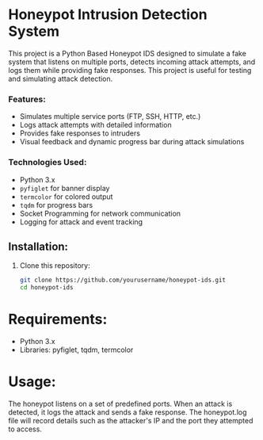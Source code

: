 # Honeypot Intrusion Detection System

This project is a Python Based Honeypot IDS designed to simulate a fake system that listens on multiple ports, detects incoming attack attempts, and logs them while providing fake responses. This project is useful for testing and simulating attack detection.

### Features:
- Simulates multiple service ports (FTP, SSH, HTTP, etc.)
- Logs attack attempts with detailed information
- Provides fake responses to intruders
- Visual feedback and dynamic progress bar during attack simulations

### Technologies Used:
- Python 3.x
- `pyfiglet` for banner display
- `termcolor` for colored output
- `tqdm` for progress bars
- Socket Programming for network communication
- Logging for attack and event tracking

## Installation:

1. Clone this repository:
   ```bash
   git clone https://github.com/yourusername/honeypot-ids.git
   cd honeypot-ids

# Requirements:

- Python 3.x
- Libraries: pyfiglet, tqdm, termcolor

# Usage:

The honeypot listens on a set of predefined ports.
When an attack is detected, it logs the attack and sends a fake response.
The honeypot.log file will record details such as the attacker's IP and the port they attempted to access.
